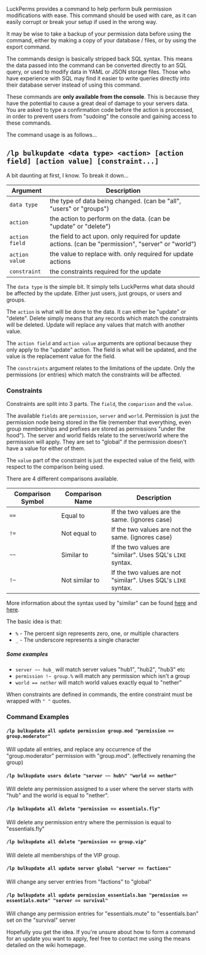 LuckPerms provides a command to help perform bulk permission modifications with ease. This command should be used with care, as it can easily corrupt or break your setup if used in the wrong way.

It may be wise to take a backup of your permission data before using the command, either by making a copy of your database / files, or by using the export command.

The commands design is basically stripped back SQL syntax. This means the data passed into the command can be converted directly to an SQL query, or used to modify data in YAML or JSON storage files. Those who have experience with SQL may find it easier to write queries directly into their database server instead of using this command.

These commands are **only available from the console**. This is because they have the potential to cause a great deal of damage to your servers data. You are asked to type a confirmation code before the action is processed, in order to prevent users from "sudoing" the console and gaining access to these commands.

The command usage is as follows...

## `/lp bulkupdate <data type> <action> [action field] [action value] [constraint...]`

A bit daunting at first, I know. To break it down...

| Argument | Description |
|----------|-------------|
| `data type` | the type of data being changed. (can be "all", "users" or "groups") |
| `action` | the action to perform on the data. (can be "update" or "delete") |
| `action field` | the field to act upon. only required for update actions. (can be "permission", "server" or "world") |
| `action value` | the value to replace with. only required for update actions |
| `constraint` | the constraints required for the update |

The `data type` is the simple bit. It simply tells LuckPerms what data should be affected by the update. Either just users, just groups, or users and groups.

The `action` is what will be done to the data. It can either be "update" or "delete". Delete simply means that any records which match the constraints will be deleted. Update will replace any values that match with another value.

The `action field` and `action value` arguments are optional because they only apply to the "update" action. The field is what will be updated, and the value is the replacement value for the field.

The `constraints` argument relates to the limitations of the update. Only the permissions (or entries) which match the constraints will be affected.

### Constraints
Constraints are split into 3 parts. The `field`, the `comparison` and the `value`.

The available `fields` are `permission`, `server` and `world`. Permission is just the permission node being stored in the file (remember that everything, even group memberships and prefixes are stored as permissions "under the hood"). The server and world fields relate to the server/world where the permission will apply. They are set to "global" if the permission doesn't have a value for either of them.

The `value` part of the constraint is just the expected value of the field, with respect to the comparison being used.

There are 4 different comparisons available.

| Comparison Symbol | Comparison Name | Description |
|-------------------|-----------------|-------------|
| `==`              | Equal to        | If the two values are the same. (ignores case) |
| `!=`              | Not equal to    | If the two values are not the same. (ignores case) |
| `~~`              | Similar to      | If the two values are "similar". Uses SQL's `LIKE` syntax. |
| `!~`              | Not similar to  | If the two values are not "similar". Uses SQL's `LIKE` syntax. |

More information about the syntax used by "similar" can be found [here](https://www.w3schools.com/sql/sql_like.asp) and [here](https://www.tutorialspoint.com/sql/sql-like-clause.htm).

The basic idea is that:
* `%` - The percent sign represents zero, one, or multiple characters
* `_` - The underscore represents a single character

##### Some examples
* `server ~~ hub_` will match server values "hub1", "hub2", "hub3" etc
* `permission !~ group.%` will match any permission which isn't a group
* `world == nether` will match world values exactly equal to "nether"

When constraints are defined in commands, the entire constraint must be wrapped with `" "` quotes.

### Command Examples
#### `/lp bulkupdate all update permission group.mod "permission == group.moderator"`
Will update all entries, and replace any occurrence of the "group.moderator" permission with "group.mod". (effectively renaming the group)

#### `/lp bulkupdate users delete "server ~~ hub%" "world == nether"`
Will delete any permission assigned to a user where the server starts with "hub" and the world is equal to "nether".

#### `/lp bulkupdate all delete "permission == essentials.fly"`
Will delete any permission entry where the permission is equal to "essentials.fly"

#### `/lp bulkupdate all delete "permission == group.vip"`
Will delete all memberships of the VIP group.

#### `/lp bulkupdate all update server global "server == factions"`
Will change any server entries from "factions" to "global"

#### `/lp bulkupdate all update permission essentials.ban "permission == essentials.mute" "server == survival"`
Will change any permission entries for "essentials.mute" to "essentials.ban" set on the "survival" server

Hopefully you get the idea. If you're unsure about how to form a command for an update you want to apply, feel free to contact me using the means detailed on the wiki homepage.

